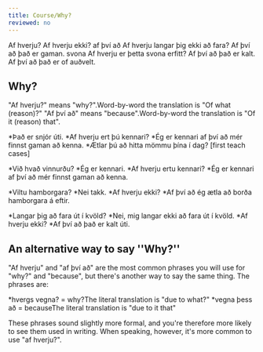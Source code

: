 ```yaml
---
title: Course/Why?
reviewed: no
---
```

<vocabulary>
Af hverju?
Af hverju ekki?
af því að
Af hverju langar þig ekki að fara?
Af því að það er gaman.
svona
Af hverju er þetta svona erfitt?
Af því að það er kalt.
Af því að það er of auðvelt.
</vocabulary>

## Why?
"Af hverju?" means "why?".<note>Word-by-word the translation is "Of what (reason)?"</note> "Af því að" means "because".<note>Word-by-word the translation is "Of it (reason) that".</note>

*Það er snjór úti.
*Af hverju ert þú kennari?
*Ég er kennari af því að mér finnst gaman að kenna.
*Ætlar þú að hitta mömmu þína í dag? [first teach cases]

*Við hvað vinnurðu?
*Ég er kennari.
*Af hverju ertu kennari?
*Ég er kennari af því að mér finnst gaman að kenna.

*Viltu hamborgara?
*Nei takk.
*Af hverju ekki?
*Af því að ég ætla að borða hamborgara á eftir.

*Langar þig að fara út í kvöld?
*Nei, mig langar ekki að fara út í kvöld.
*Af hverju ekki?
*Af því að það er kalt úti.

## An alternative way to say ''Why?''

"Af hverju" and "af því að" are the most common phrases you will use for "why?" and "because", but there's another way to say the same thing. The phrases are:

*hvergs vegna? = why?<note>The literal translation is "due to what?"</note>
*vegna þess að = because<note>The literal translation is "due to it that"</note>

These phrases sound slightly more formal, and you're therefore more likely to see them used in writing. When speaking, however, it's more common to use "af hverju?".
